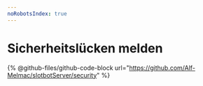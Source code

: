 ```yaml
---
noRobotsIndex: true
---
```


# Sicherheitslücken melden

{% @github-files/github-code-block url="https://github.com/Alf-Melmac/slotbotServer/security" %}
